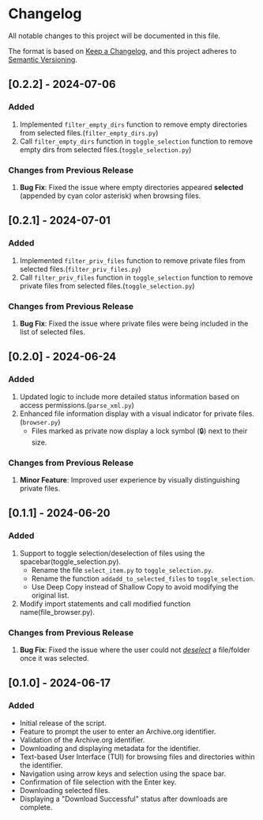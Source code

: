 # Changelog

All notable changes to this project will be documented in this file.

The format is based on [Keep a Changelog](https://keepachangelog.com/en/1.0.0/), and this project adheres to [Semantic Versioning](https://semver.org/spec/v2.0.0.html).

## [0.2.2] - 2024-07-06

### Added
1. Implemented `filter_empty_dirs` function to remove empty directories from selected files.(`filter_empty_dirs.py`)
2. Call `filter_empty_dirs` function in `toggle_selection` function to remove empty dirs from selected files.(`toggle_selection.py`)
### Changes from Previous Release
1. __Bug Fix__: Fixed the issue where empty directories appeared **selected** (appended by cyan color asterisk) when browsing files.


## [0.2.1] - 2024-07-01

### Added
1. Implemented `filter_priv_files` function to remove private files from selected files.(`filter_priv_files.py`)
2. Call `filter_priv_files` function in `toggle_selection` function to remove private files from selected files.(`toggle_selection.py`)
### Changes from Previous Release
1. __Bug Fix__: Fixed the issue where private files were being included in the list of selected files.


## [0.2.0] - 2024-06-24

### Added
1. Updated logic to include more detailed status information based on access permissions.(`parse_xml.py`)
2. Enhanced file information display with a visual indicator for private files.(`browser.py`)
    - Files marked as private now display a lock symbol (🔒) next to their size.
### Changes from Previous Release
1. __Minor Feature__: Improved user experience by visually distinguishing private files.


## [0.1.1] - 2024-06-20

### Added
1. Support to toggle selection/deselection of files using the spacebar(toggle_selection.py).
    - Rename the file `select_item.py` to `toggle_selection.py`.
    - Rename the function `addadd_to_selected_files` to `toggle_selection`.
    - Use Deep Copy instead of Shallow Copy to avoid modifying the original list.
2. Modify import statements and call modified function name(file_browser.py).
### Changes from Previous Release
1. __Bug Fix__: Fixed the issue where the user could not <u>_deselect_</u> a file/folder once it was selected.


## [0.1.0] - 2024-06-17

### Added
- Initial release of the script.
- Feature to prompt the user to enter an Archive.org identifier.
- Validation of the Archive.org identifier.
- Downloading and displaying metadata for the identifier.
- Text-based User Interface (TUI) for browsing files and directories within the identifier.
- Navigation using arrow keys and selection using the space bar.
- Confirmation of file selection with the Enter key.
- Downloading selected files.
- Displaying a "Download Successful" status after downloads are complete.

